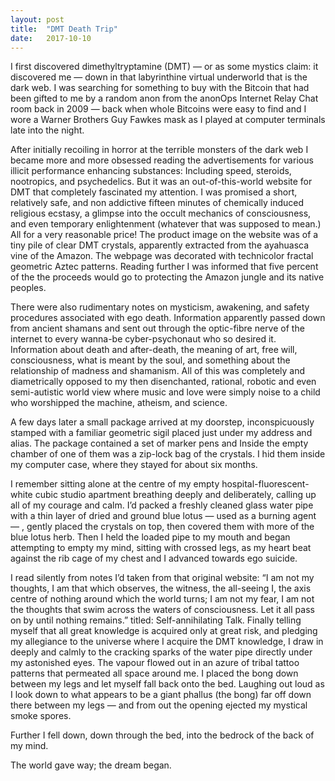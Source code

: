 ```yaml
---
layout: post
title:  "DMT Death Trip"
date:   2017-10-10
---
```




I first discovered dimethyltryptamine (DMT) — or as some mystics claim: it discovered me — down in that labyrinthine virtual underworld that is the dark web. I was searching for something to buy with the Bitcoin that had been gifted to me by a random anon from the anonOps Internet Relay Chat room back in 2009 — back when whole Bitcoins were easy to find and I wore a Warner Brothers Guy Fawkes mask as I played at computer terminals late into the night.

After initially recoiling in horror at the terrible monsters of the dark web I became more and more obsessed reading the advertisements for various illicit performance enhancing substances: Including speed, steroids, nootropics, and psychedelics. But it was an out-of-this-world website for DMT that completely fascinated my attention. I was promised a short, relatively safe, and non addictive fifteen minutes of chemically induced religious ecstasy, a glimpse into the occult mechanics of consciousness, and even temporary enlightenment (whatever that was supposed to mean.) All for a very reasonable price! The product image on the website was of a tiny pile of clear DMT crystals, apparently extracted from the ayahuasca vine of the Amazon. The webpage was decorated with technicolor fractal geometric Aztec patterns. Reading further I was informed that five percent of the the proceeds would go to protecting the Amazon jungle and its native peoples.

There were also rudimentary notes on mysticism, awakening, and safety procedures associated with ego death. Information apparently passed down from ancient shamans and sent out through the optic-fibre nerve of the internet to every wanna-be cyber-psychonaut who so desired it. Information about death and after-death, the meaning of art, free will, consciousness, what is meant by the soul, and something about the relationship of madness and shamanism. All of this was completely and diametrically opposed to my then disenchanted, rational, robotic and even semi-autistic world view where music and love were simply noise to a child who worshipped the machine, atheism, and science.

A few days later a small package arrived at my doorstep, inconspicuously stamped with a familiar geometric sigil placed just under my address and alias. The package contained a set of marker pens and Inside the empty chamber of one of them was a zip-lock bag of the crystals. I hid them inside my computer case, where they stayed for about six months.

I remember sitting alone at the centre of my empty hospital-fluorescent-white cubic studio apartment breathing deeply and deliberately, calling up all of my courage and calm. I’d packed a freshly cleaned glass water pipe with a thin layer of dried and ground blue lotus — used as a burning agent — , gently placed the crystals on top, then covered them with more of the blue lotus herb. Then I held the loaded pipe to my mouth and began attempting to empty my mind, sitting with crossed legs, as my heart beat against the rib cage of my chest and I advanced towards ego suicide.

I read silently from notes I’d taken from that original website: “I am not my thoughts, I am that which observes, the witness, the all-seeing I, the axis centre of nothing around which the world turns; I am not my fear, I am not the thoughts that swim across the waters of consciousness. Let it all pass on by until nothing remains.” titled: Self-annihilating Talk.
Finally telling myself that all great knowledge is acquired only at great risk, and pledging my allegiance to the universe where I acquire the DMT knowledge, I draw in deeply and calmly to the cracking sparks of the water pipe directly under my astonished eyes. The vapour flowed out in an azure of tribal tattoo patterns that permeated all space around me. I placed the bong down between my legs and let myself fall back onto the bed. Laughing out loud as I look down to what appears to be a giant phallus (the bong) far off down there between my legs — and from out the opening ejected my mystical smoke spores. 

Further I fell down, down through the bed, into the bedrock of the back of my mind.

The world gave way; the dream began.

